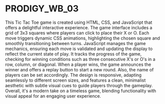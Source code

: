 # PRODIGY_WB_03
This Tic Tac Toe game is created using HTML, CSS, and JavaScript that offers a delightful interactive experience. The game interface includes a grid of 3x3 squares where players can click to place their X or O. Each move triggers dynamic CSS animations, highlighting the chosen square and smoothly transitioning between turns.
JavaScript manages the game mechanics, ensuring each move is validated and updating the display to reflect the current state of play. It tracks the progress of the game, checking for winning conditions such as three consecutive X's or O's in a row, column, or diagonal. When a player wins, the game announces the winner and offers a replay button to start a new round. Also, the name of players can be set accordingly.
The design is responsive, adapting seamlessly to different screen sizes, and features a clean, minimalist aesthetic with subtle visual cues to guide players through the gameplay. Overall, it's a modern take on a timeless game, blending functionality with visual appeal for an engaging user experience.
